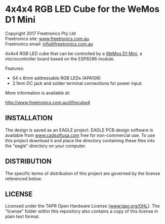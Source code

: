 4x4x4 RGB LED Cube for the WeMos D1 Mini
=========================================

Copyright 2017 Freetronics Pty Ltd  
Freetronics site:  www.freetronics.com.au  
Freetronics email: info@freetronics.com.au  

4x4x4 RGB LED cube that can be controlled by a [WeMos D1 Mini][1], a
microcontroller board based on the ESP8266 module.

Features:

 * 64 x 8mm addressable RGB LEDs (APA106)
 * 2.1mm DC jack and solder terminal connections for power input.

More information is available at:

  http://www.freetronics.com.au/d1mcube4


INSTALLATION
------------
The design is saved as an EAGLE project. EAGLE PCB design software is
available from www.cadsoftusa.com free for non-commercial use. To use
this project download it and place the directory containing these files
into the "eagle" directory on your computer.


DISTRIBUTION
------------
The specific terms of distribution of this project are governed by the
license referenced below.


LICENSE
-------
Licensed under the TAPR Open Hardware License (www.tapr.org/OHL).
The "license" folder within this repository also contains a copy of
this license in plain text format.


[1]: http://www.wemos.cc/wiki/doku.php?id=en:d1_mini

